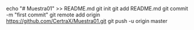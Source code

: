 echo "# Muestra01" >> README.md
git init
git add README.md
git commit -m "first commit"
git remote add origin https://github.com/CertraX/Muestra01.git
git push -u origin master
